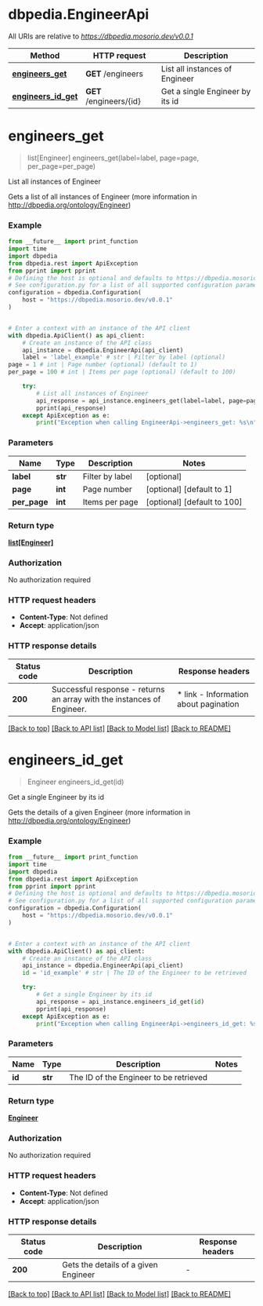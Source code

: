 # dbpedia.EngineerApi

All URIs are relative to *https://dbpedia.mosorio.dev/v0.0.1*

Method | HTTP request | Description
------------- | ------------- | -------------
[**engineers_get**](EngineerApi.md#engineers_get) | **GET** /engineers | List all instances of Engineer
[**engineers_id_get**](EngineerApi.md#engineers_id_get) | **GET** /engineers/{id} | Get a single Engineer by its id


# **engineers_get**
> list[Engineer] engineers_get(label=label, page=page, per_page=per_page)

List all instances of Engineer

Gets a list of all instances of Engineer (more information in http://dbpedia.org/ontology/Engineer)

### Example

```python
from __future__ import print_function
import time
import dbpedia
from dbpedia.rest import ApiException
from pprint import pprint
# Defining the host is optional and defaults to https://dbpedia.mosorio.dev/v0.0.1
# See configuration.py for a list of all supported configuration parameters.
configuration = dbpedia.Configuration(
    host = "https://dbpedia.mosorio.dev/v0.0.1"
)


# Enter a context with an instance of the API client
with dbpedia.ApiClient() as api_client:
    # Create an instance of the API class
    api_instance = dbpedia.EngineerApi(api_client)
    label = 'label_example' # str | Filter by label (optional)
page = 1 # int | Page number (optional) (default to 1)
per_page = 100 # int | Items per page (optional) (default to 100)

    try:
        # List all instances of Engineer
        api_response = api_instance.engineers_get(label=label, page=page, per_page=per_page)
        pprint(api_response)
    except ApiException as e:
        print("Exception when calling EngineerApi->engineers_get: %s\n" % e)
```

### Parameters

Name | Type | Description  | Notes
------------- | ------------- | ------------- | -------------
 **label** | **str**| Filter by label | [optional] 
 **page** | **int**| Page number | [optional] [default to 1]
 **per_page** | **int**| Items per page | [optional] [default to 100]

### Return type

[**list[Engineer]**](Engineer.md)

### Authorization

No authorization required

### HTTP request headers

 - **Content-Type**: Not defined
 - **Accept**: application/json

### HTTP response details
| Status code | Description | Response headers |
|-------------|-------------|------------------|
**200** | Successful response - returns an array with the instances of Engineer. |  * link - Information about pagination <br>  |

[[Back to top]](#) [[Back to API list]](../README.md#documentation-for-api-endpoints) [[Back to Model list]](../README.md#documentation-for-models) [[Back to README]](../README.md)

# **engineers_id_get**
> Engineer engineers_id_get(id)

Get a single Engineer by its id

Gets the details of a given Engineer (more information in http://dbpedia.org/ontology/Engineer)

### Example

```python
from __future__ import print_function
import time
import dbpedia
from dbpedia.rest import ApiException
from pprint import pprint
# Defining the host is optional and defaults to https://dbpedia.mosorio.dev/v0.0.1
# See configuration.py for a list of all supported configuration parameters.
configuration = dbpedia.Configuration(
    host = "https://dbpedia.mosorio.dev/v0.0.1"
)


# Enter a context with an instance of the API client
with dbpedia.ApiClient() as api_client:
    # Create an instance of the API class
    api_instance = dbpedia.EngineerApi(api_client)
    id = 'id_example' # str | The ID of the Engineer to be retrieved

    try:
        # Get a single Engineer by its id
        api_response = api_instance.engineers_id_get(id)
        pprint(api_response)
    except ApiException as e:
        print("Exception when calling EngineerApi->engineers_id_get: %s\n" % e)
```

### Parameters

Name | Type | Description  | Notes
------------- | ------------- | ------------- | -------------
 **id** | **str**| The ID of the Engineer to be retrieved | 

### Return type

[**Engineer**](Engineer.md)

### Authorization

No authorization required

### HTTP request headers

 - **Content-Type**: Not defined
 - **Accept**: application/json

### HTTP response details
| Status code | Description | Response headers |
|-------------|-------------|------------------|
**200** | Gets the details of a given Engineer |  -  |

[[Back to top]](#) [[Back to API list]](../README.md#documentation-for-api-endpoints) [[Back to Model list]](../README.md#documentation-for-models) [[Back to README]](../README.md)

